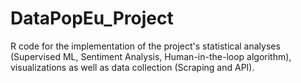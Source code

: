 # DataPopEu_Project
R code for the implementation of the project's statistical analyses (Supervised ML, Sentiment Analysis, Human-in-the-loop algorithm), visualizations as well as data collection (Scraping and API).
